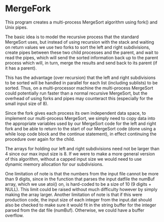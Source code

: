 # MergeFork

This program creates a multi-process MergeSort algorithm using fork() and Unix pipes.

The basic idea is to model the recursive process that the standard MergeSort uses, but instead of using recursion with the stack and waiting on return values we use two forks to sort the left and right subdivisions, create pipes between these two child processes and the parent, and wait to read the pipes, which will send the sorted information back up to the parent process which will, in turn, merge the results and send back to its parent (if it has a parent).

This has the advantage (over recursion) that the left and right subdivisions to be sorted will be handled in parallel for each list (including sublists) to be sorted. Thus, on a multi-processor machine the multi-process MergeSort could potentially run faster than a normal recursive MergeSort, but the overhead of using forks and pipes may counteract this (especially for the small input size of 8).

Since the fork gives each process its own independent data space, to implement our multi-process MergeSort, we simply need to copy data into the appropriate variables used by our MergeSort code for the left and right fork and be able to return to the start of our MergeSort code (done using a while loop code block and the continue statement), in effect continuing the procedure over again for the child.

The arrays for holding our left and right subdivisions need not be larger than 4 since our max input size is 8. If we were to make a more general version of this algorithm, without a capped input size we would need to use dynamic memory allocation for our subdivisions.

One limitation of note is that the numbers from the input file cannot be more than 9 digits, since in the function that parses the input datfile the numBuf array, which we use atoi() on, is hard-coded to be a size of 10 (9 digits + NULL). This limit could be raised without much difficulty however by simply making the array larger. Another limitation of note is that if this were production code, the input size of each integer from the input.dat should also be checked to make sure it would fit in the string buffer for the integer parsed from the dat file (numBuf). Otherwise, we could have a buffer overflow.
